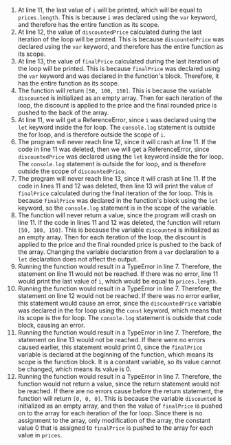 1. At line 11, the last value of `i` will be printed, which will be equal to `prices.length`. This is because `i` was declared using the `var` keyword, and therefore has the entire function as its scope.
2. At line 12, the value of `discountedPrice` calculated during the last iteration of the loop will be printed. This is because `discountedPrice` was declared using the `var` keyword, and therefore has the entire function as its scope.
3. At line 13, the value of `finalPrice` calculated during the last iteration of the loop will be printed. This is because `finalPrice` was declared using the `var` keyword and was declared in the function's block. Therefore, it has the entire function as its scope.
4. The function will return `[50, 100, 150]`. This is because the variable `discounted` is initialized as an empty array. Then for each iteration of the loop, the discount is applied to the price and the final rounded price is pushed to the back of the array.
5. At line 11, we will get a ReferenceError, since `i` was declared using the `let` keyword inside the for loop. The `console.log` statement is outside the for loop, and is therefore outside the scope of `i`.
6. The program will never reach line 12, since it will crash at line 11. If the code in line 11 was deleted, then we will get a ReferenceError, since `discountedPrice` was declared using the `let` keyword inside the for loop. The `console.log` statement is outside the for loop, and is therefore outside the scope of `discountedPrice`. 
7. The program will never reach line 13, since it will crash at line 11. If the code in lines 11 and 12 was deleted, then line 13 will print the value of `finalPrice` calculated during the final iteration of the for loop. This is because `finalPrice` was declared in the function's block using the `let` keyword, so the `console.log` statement is in the scope of the variable.
8. The function will never return a value, since the program will crash on line 11. If the code in lines 11 and 12 was deleted, the function will return `[50, 100, 150]`. This is because the variable `discounted` is initialized as an empty array. Then for each iteration of the loop, the discount is applied to the price and the final rounded price is pushed to the back of the array. Changing the variable declaration from a `var` declaration to a `let` declaration does not affect the output.
9. Running the function would result in a TypeError in line 7. Therefore, the statement on line 11 would not be reached. If there was no error, line 11 would print the last value of `i`, which would be equal to `prices.length`.
10. Running the function would result in a TypeError in line 7. Therefore, the statement on line 12 would not be reached. If there was no error earlier, this statement would cause an error, since the `discountedPrice` variable was declared in the for loop using the `const` keyword, which means that its scope is the for loop. The `console.log` statement is outside that code block, causing an error.
11. Running the function would result in a TypeError in line 7. Therefore, the statement on line 13 would not be reached. If there were no errors caused earlier, this statement would print 0, since the `finalPrice` variable is declared at the beginning of the function, which means its scope is the function block. It is a constant variable, so its value cannot be changed, which means its value is 0.
12. Running the function would result in a TypeError in line 7. Therefore, the function would not return a value, since the return statement would not be reached. If there are no errors cause before the return statement, the function will return `[0, 0, 0]`. This is because the variable `discounted` is initialized as an empty array, and then the value of `finalPrice` is pushed on to the array for each iteration of the for loop. Since there is no assignment to the array, only modification of the array, the constant value 0 that is assigned to `finalPrice` is pushed to the array for each value in `prices`.
